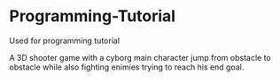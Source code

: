 # Programming-Tutorial
Used for programming tutorial 

A 3D shooter game with a cyborg main character jump from obstacle to obstacle while also fighting enimies trying to reach his end goal.
